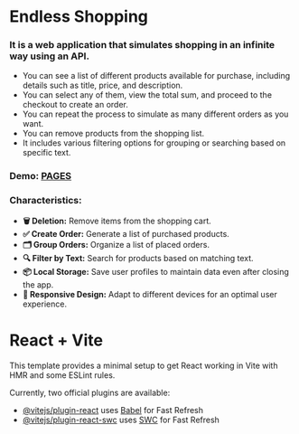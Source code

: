 # Endless Shopping

### It is a web application that simulates shopping in an infinite way using an API.
- You can see a list of different products available for purchase, including details such as title, price, and description.
- You can select any of them, view the total sum, and proceed to the checkout to create an order.
- You can repeat the process to simulate as many different orders as you want.
- You can remove products from the shopping list.
- It includes various filtering options for grouping or searching based on specific text.

### Demo: [PAGES](https://billyagr.github.io/endless-Shopping/)

### Characteristics:
- **🗑️ Deletion:** Remove items from the shopping cart.
- **✅ Create Order:** Generate a list of purchased products.
- **🗂️ Group Orders:** Organize a list of placed orders.
- **🔍 Filter by Text:** Search for products based on matching text.
- **📦 Local Storage:** Save user profiles to maintain data even after closing the app.
- **📱 Responsive Design:** Adapt to different devices for an optimal user experience.

# React + Vite

This template provides a minimal setup to get React working in Vite with HMR and some ESLint rules.

Currently, two official plugins are available:

- [@vitejs/plugin-react](https://github.com/vitejs/vite-plugin-react/blob/main/packages/plugin-react/README.md) uses [Babel](https://babeljs.io/) for Fast Refresh
- [@vitejs/plugin-react-swc](https://github.com/vitejs/vite-plugin-react-swc) uses [SWC](https://swc.rs/) for Fast Refresh
